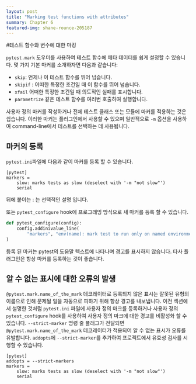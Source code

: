 ```yaml
---
layout: post
title: "Marking test functions with attributes"
summary: Chapter 6
featured-img: shane-rounce-205187
---
```


#테스트 함수와 변수에 대한 마킹

`pytest.mark` 도우미를 사용하여 테스트 함수에 메타 데이터를 쉽게 설정할 수 있습니다. 몇 가지 기본 마커를 소개하자면 다음과 같습니다:
- `skip`: 언제나 이 테스트 함수를 뛰어 넘습니다.
- `skipif` : 어떠한 특정한 조건일 때 이 함수를 뛰어 넘습니다.
- `xfail` 어떠한 특정한 조건일 때 의도적인 실패를 표시합니다.
- `parametrize` 같은 테스트 함수를 여러번 호출하여 실행합니다.

사용자 정의 마커를 작성하거나 전체 테스트 클래스 또는 모듈에 마커를 적용하는 것은 쉽습니다. 이러한 마커는 플러그인에서 사용할 수 있으며 일반적으로 `-m` 옵션을 사용하여 command-line에서 테스트를 선택하는 데 사용됩니다.

마커의 등록
---
`pytest.ini`파일에 다음과 같이 마커를 등록 할 수 있습니다.
```
[pytest]
markers =
	slow: marks tests as slow (deselect with '-m "not slow"')
	serial
```
뒤에 붙이는 : 는 선택적인 설명 입니다.

또는 `pytest_configure` hook에 프로그래밍 방식으로 새 마커를 등록 할 수 있습니다.
```python
def pytest_configure(config):
	config.addinivalue_line(
		"markers", "env(name): mark test to run only on named environment"
)
```
등록 된 마커는 pytest의 도움말 텍스트에 나타나며 경고를 표시하지 않습니다. 타사 플러그인은 항상 마커를 등록하는 것이 좋습니다.


알 수 없는 표시에 대한 오류의 발생
---
`@pytest.mark.name_of_the_mark` 데코레이터로 등록되지 않은 표시는 잘못된 유형의 이름으로 인해 문제될 일을 자동으로 피하기 위해 항상 경고를 내보냅니다. 이전 섹션에서 설명한 것처럼 `pytest.ini` 파일에 사용자 정의 마크를 등록하거나 사용자 정의 `pytest_configure` hook를 사용하여 사용자 정의 마크에 대한 경고를 비활성화 할 수 있습니다.
`--strict-marker` 명령 줄 플래그가 전달되면 `@pytest.mark.name_of_the_mark` 데코레이터가 적용되어 알 수 없는 표시가 오류를 유발합니다. `addopts`에 `--strict-marker`를 추가하여 프로젝트에서 유효성 검사를 시행할 수 있습니다.
```
[pytest]
addopts = --strict-markers
markers =
	slow: marks tests as slow (deselect with '-m "not slow"')
	serial
```
